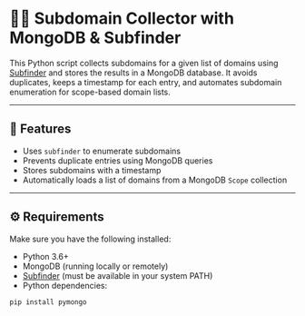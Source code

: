 # 🕵️‍♂️ Subdomain Collector with MongoDB & Subfinder

This Python script collects subdomains for a given list of domains using [Subfinder](https://github.com/projectdiscovery/subfinder) and stores the results in a MongoDB database. It avoids duplicates, keeps a timestamp for each entry, and automates subdomain enumeration for scope-based domain lists.

---

## 📌 Features

- Uses `subfinder` to enumerate subdomains
- Prevents duplicate entries using MongoDB queries
- Stores subdomains with a timestamp
- Automatically loads a list of domains from a MongoDB `Scope` collection

---

## ⚙️ Requirements

Make sure you have the following installed:

- Python 3.6+
- MongoDB (running locally or remotely)
- [Subfinder](https://github.com/projectdiscovery/subfinder) (must be available in your system PATH)
- Python dependencies:

```bash
pip install pymongo
